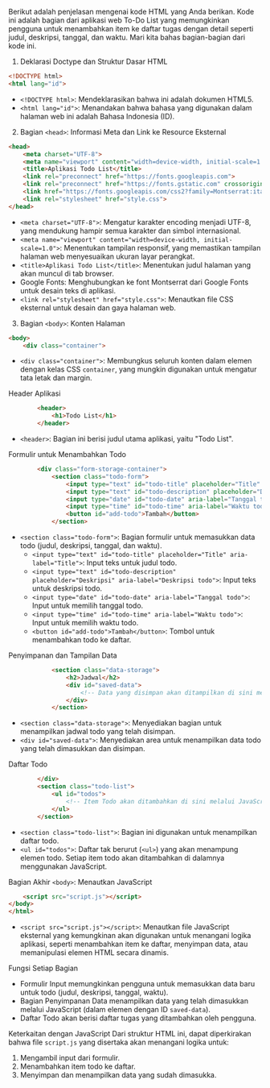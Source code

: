 Berikut adalah penjelasan mengenai kode HTML yang Anda berikan. Kode ini adalah bagian dari aplikasi web To-Do List yang memungkinkan pengguna untuk menambahkan item ke daftar tugas dengan detail seperti judul, deskripsi, tanggal, dan waktu. Mari kita bahas bagian-bagian dari kode ini.

1. Deklarasi Doctype dan Struktur Dasar HTML

```html
<!DOCTYPE html>
<html lang="id">
```
- `<!DOCTYPE html>`: Mendeklarasikan bahwa ini adalah dokumen HTML5.
- `<html lang="id">`: Menandakan bahwa bahasa yang digunakan dalam halaman web ini adalah Bahasa Indonesia (ID).

2. Bagian `<head>`: Informasi Meta dan Link ke Resource Eksternal

```html
<head>
    <meta charset="UTF-8">
    <meta name="viewport" content="width=device-width, initial-scale=1.0">
    <title>Aplikasi Todo List</title>
    <link rel="preconnect" href="https://fonts.googleapis.com">
    <link rel="preconnect" href="https://fonts.gstatic.com" crossorigin>
    <link href="https://fonts.googleapis.com/css2?family=Montserrat:ital,wght@0,100..900;1,100..900&display=swap" rel="stylesheet">
    <link rel="stylesheet" href="style.css">
</head>
```
- `<meta charset="UTF-8">`: Mengatur karakter encoding menjadi UTF-8, yang mendukung hampir semua karakter dan simbol internasional.
- `<meta name="viewport" content="width=device-width, initial-scale=1.0">`: Menentukan tampilan responsif, yang memastikan tampilan halaman web menyesuaikan ukuran layar perangkat.
- `<title>Aplikasi Todo List</title>`: Menentukan judul halaman yang akan muncul di tab browser.
- Google Fonts: Menghubungkan ke font Montserrat dari Google Fonts untuk desain teks di aplikasi.
- `<link rel="stylesheet" href="style.css">`: Menautkan file CSS eksternal untuk desain dan gaya halaman web.

3. Bagian `<body>`: Konten Halaman

```html
<body>
    <div class="container">
```
- `<div class="container">`: Membungkus seluruh konten dalam elemen dengan kelas CSS `container`, yang mungkin digunakan untuk mengatur tata letak dan margin.

Header Aplikasi

```html
        <header>
            <h1>Todo List</h1>
        </header>
```
- `<header>`: Bagian ini berisi judul utama aplikasi, yaitu "Todo List".

Formulir untuk Menambahkan Todo

```html
        <div class="form-storage-container">
            <section class="todo-form">
                <input type="text" id="todo-title" placeholder="Title" aria-label="Title">
                <input type="text" id="todo-description" placeholder="Deskripsi" aria-label="Deskripsi todo">
                <input type="date" id="todo-date" aria-label="Tanggal todo">
                <input type="time" id="todo-time" aria-label="Waktu todo">
                <button id="add-todo">Tambah</button>
            </section>
```
- `<section class="todo-form">`: Bagian formulir untuk memasukkan data todo (judul, deskripsi, tanggal, dan waktu).
  - `<input type="text" id="todo-title" placeholder="Title" aria-label="Title">`: Input teks untuk judul todo.
  - `<input type="text" id="todo-description" placeholder="Deskripsi" aria-label="Deskripsi todo">`: Input teks untuk deskripsi todo.
  - `<input type="date" id="todo-date" aria-label="Tanggal todo">`: Input untuk memilih tanggal todo.
  - `<input type="time" id="todo-time" aria-label="Waktu todo">`: Input untuk memilih waktu todo.
  - `<button id="add-todo">Tambah</button>`: Tombol untuk menambahkan todo ke daftar.

Penyimpanan dan Tampilan Data

```html
            <section class="data-storage">
                <h2>Jadwal</h2>
                <div id="saved-data">
                    <!-- Data yang disimpan akan ditampilkan di sini melalui JavaScript -->
                </div>
            </section>
```
- `<section class="data-storage">`: Menyediakan bagian untuk menampilkan jadwal todo yang telah disimpan.
- `<div id="saved-data">`: Menyediakan area untuk menampilkan data todo yang telah dimasukkan dan disimpan.

Daftar Todo

```html
        </div>
        <section class="todo-list">
            <ul id="todos">
                <!-- Item Todo akan ditambahkan di sini melalui JavaScript -->
            </ul>
        </section>
```
- `<section class="todo-list">`: Bagian ini digunakan untuk menampilkan daftar todo.
- `<ul id="todos">`: Daftar tak berurut (`<ul>`) yang akan menampung elemen todo. Setiap item todo akan ditambahkan di dalamnya menggunakan JavaScript.

Bagian Akhir `<body>`: Menautkan JavaScript

```html
    <script src="script.js"></script>
</body>
</html>
```
- `<script src="script.js"></script>`: Menautkan file JavaScript eksternal yang kemungkinan akan digunakan untuk menangani logika aplikasi, seperti menambahkan item ke daftar, menyimpan data, atau memanipulasi elemen HTML secara dinamis.

Fungsi Setiap Bagian
- Formulir Input memungkinkan pengguna untuk memasukkan data baru untuk todo (judul, deskripsi, tanggal, waktu).
- Bagian Penyimpanan Data menampilkan data yang telah dimasukkan melalui JavaScript (dalam elemen dengan ID `saved-data`).
- Daftar Todo akan berisi daftar tugas yang ditambahkan oleh pengguna.

Keterkaitan dengan JavaScript
Dari struktur HTML ini, dapat diperkirakan bahwa file `script.js` yang disertaka akan menangani logika untuk:
1. Mengambil input dari formulir.
2. Menambahkan item todo ke daftar.
3. Menyimpan dan menampilkan data yang sudah dimasukka.
